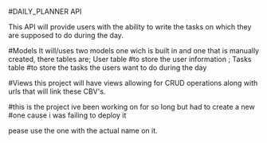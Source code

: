 #DAILY_PLANNER API

This API will provide users with the ability to write the tasks on which they are supposed to do during the day.

#Models
It will/uses two models one wich is built in and one that is manually created,
there tables are; User table #to store the user information
                ; Tasks table #to store the tasks the users want to do during the day

                
#Views
this project will have views allowing for CRUD operations along with urls that will link these CBV's.



#this is the project ive been working on for so long but had to create a new
#one cause i was failing to deploy it

pease use the one with the actual name on it.